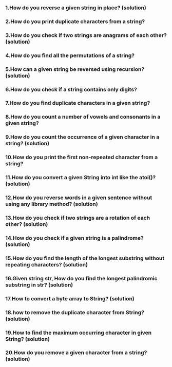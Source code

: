 
### 1.How do you reverse a given string in place? (solution)
### 2.How do you print duplicate characters from a string?
### 3.How do you check if two strings are anagrams of each other?       (solution)
### 4.How do you find all the permutations of a string?
### 5.How can a given string be reversed using recursion? (solution)
### 6.How do you check if a string contains only digits?
### 7.How do you find duplicate characters in a given string?
### 8.How do you count a number of vowels and consonants in a given string?
### 9.How do you count the occurrence of a given character in a string? (solution)
### 10.How do you print the first non-repeated character from a string?
### 11.How do you convert a given String into int like the atoi()? (solution)
### 12.How do you reverse words in a given sentence without using any library method? (solution)
### 13.How do you check if two strings are a rotation of each other? (solution)
### 14.How do you check if a given string is a palindrome? (solution)
### 15.How do you find the length of the longest substring without repeating characters? (solution)
### 16.Given string str, How do you find the longest palindromic substring in str? (solution)
### 17.How to convert a byte array to String? (solution)
### 18.how to remove the duplicate character from String? (solution)
### 19.How to find the maximum occurring character in given String? (solution)
### 20.How do you remove a given character from a string? (solution)
